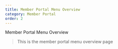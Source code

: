 ```yaml
---
title: Member Portal Menu Overview
category: Member Portal
order: 2
---
```


Member Portal Menu Overview

> This is the member portal menu overview page
